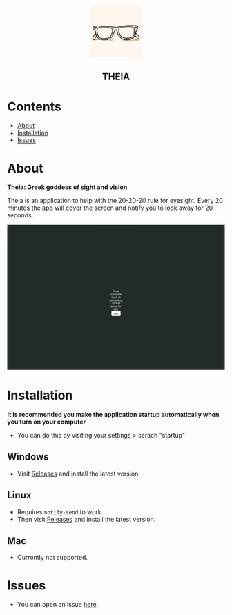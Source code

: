 <div align='center'>
  <img src="https://raw.githubusercontent.com/Nota30/theia/main/build/appicon.png" alt="logo" style="height: 120px; width:120px;"/>
  <h2>THEIA</h2>
</div>

# Contents

- [About](https://github.com/Nota30/theia#about)
- [Installation](https://github.com/Nota30/theia#installation)
- [Issues](https://github.com/Nota30/theia#issues)

# About

**Theia: Greek goddess of sight and vision**

Theia is an application to help with the 20-20-20 rule for eyesight. Every 20 minutes the app will cover the screen and notify you to look away for 20 seconds.

<div>
  <img src="https://raw.githubusercontent.com/Nota30/theia/main/assets/examples/example.png" alt="example" />
</div>

# Installation

**It is recommended you make the application startup automatically when you turn on your computer**

- You can do this by visiting your settings > serach "startup"

## Windows

- Visit [Releases](https://github.com/Nota30/theia/releases) and install the latest version.

## Linux

- Requires `notify-send` to work.
- Then visit [Releases](https://github.com/Nota30/theia/releases) and install the latest version.

## Mac

- Currently not supported.

# Issues

- You can open an issue [here](https://github.com/Nota30/theia/issues)
